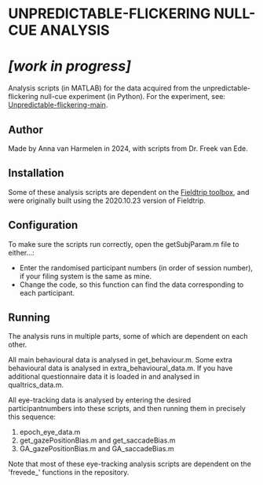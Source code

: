 # UNPREDICTABLE-FLICKERING NULL-CUE ANALYSIS

# ***[work in progress]***

Analysis scripts (in MATLAB) for the data acquired from the unpredictable-flickering null-cue experiment (in Python). For the experiment, see: [Unpredictable-flickering-main](https://github.com/annavanharmelen/Unpredictable-flickering-null-cue-experiment).

## Author
Made by Anna van Harmelen in 2024, with scripts from Dr. Freek van Ede.

## Installation
Some of these analysis scripts are dependent on the [Fieldtrip toolbox](https://www.fieldtriptoolbox.org), and were originally built using the 2020.10.23 version of Fieldtrip.

## Configuration
To make sure the scripts run correctly, open the getSubjParam.m file to either...:
- Enter the randomised participant numbers (in order of session number), if your filing system is the same as mine.
- Change the code, so this function can find the data corresponding to each participant.

## Running
The analysis runs in multiple parts, some of which are dependent on each other.

All main behavioural data is analysed in get_behaviour.m. Some extra behavioural data is analysed in extra_behavioural_data.m. If you have additional questionnaire data it is loaded in and analysed in qualtrics_data.m.

All eye-tracking data is analysed by entering the desired participantnumbers into these scripts, and then running them in precisely this sequence:
1. epoch_eye_data.m
2. get_gazePositionBias.m and get_saccadeBias.m
3. GA_gazePositionBias.m and GA_saccadeBias.m

Note that most of these eye-tracking analysis scripts are dependent on the 'frevede_' functions in the repository.
